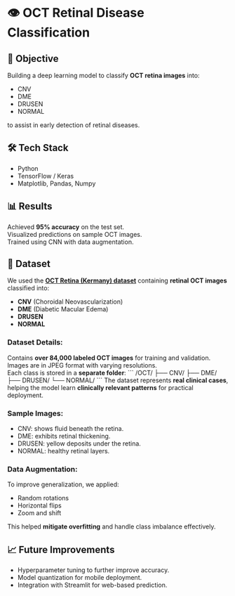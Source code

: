 # 👁️ OCT Retinal Disease Classification

## 🎯 Objective
Building a deep learning model to classify **OCT retina images** into:
- CNV
- DME
- DRUSEN
- NORMAL

to assist in early detection of retinal diseases.

## 🛠️ Tech Stack
- Python
- TensorFlow / Keras
- Matplotlib, Pandas, Numpy

## 📊 Results
 Achieved **95% accuracy** on the test set.  
 Visualized predictions on sample OCT images.  
 Trained using CNN with data augmentation.

## 📂 Dataset
We used the **[OCT Retina (Kermany) dataset](https://www.kaggle.com/datasets/paultimothymooney/kermany2018)** containing **retinal OCT images** classified into:
- **CNV** (Choroidal Neovascularization)
- **DME** (Diabetic Macular Edema)
- **DRUSEN**
- **NORMAL**

### Dataset Details:
 Contains **over 84,000 labeled OCT images** for training and validation.  
 Images are in JPEG format with varying resolutions.  
 Each class is stored in a **separate folder**:
\`\`\`
/OCT/
   ├── CNV/
   ├── DME/
   ├── DRUSEN/
   └── NORMAL/
\`\`\`
The dataset represents **real clinical cases**, helping the model learn **clinically relevant patterns** for practical deployment.

### Sample Images:
- CNV: shows fluid beneath the retina.
- DME: exhibits retinal thickening.
- DRUSEN: yellow deposits under the retina.
- NORMAL: healthy retinal layers.

### Data Augmentation:
To improve generalization, we applied:
- Random rotations
- Horizontal flips
- Zoom and shift

This helped **mitigate overfitting** and handle class imbalance effectively.

## 📈 Future Improvements
- Hyperparameter tuning to further improve accuracy.
- Model quantization for mobile deployment.
- Integration with Streamlit for web-based prediction.
